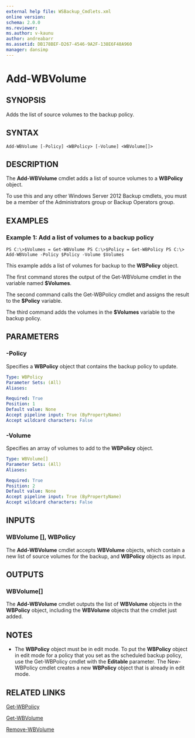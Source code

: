 ```yaml
---
external help file: WSBackup_Cmdlets.xml
online version: 
schema: 2.0.0
ms.reviewer:
ms.author: v-kaunu
author: andreabarr
ms.assetid: DB178BEF-D267-4546-9A2F-138E6F48A960
manager: dansimp
---
```


# Add-WBVolume

## SYNOPSIS
Adds the list of source volumes to the backup policy.

## SYNTAX

```
Add-WBVolume [-Policy] <WBPolicy> [-Volume] <WBVolume[]>
```

## DESCRIPTION
The **Add-WBVolume** cmdlet adds a list of source volumes to a **WBPolicy** object.

To use this and any other Windows Server 2012 Backup cmdlets, you must be a member of the Administrators group or Backup Operators group.

## EXAMPLES

### Example 1: Add a list of volumes to a backup policy
```
PS C:\>$Volumes = Get-WBVolume PS C:\>$Policy = Get-WBPolicy PS C:\> Add-WBVolume -Policy $Policy -Volume $Volumes
```

This example adds a list of volumes for backup to the **WBPolicy** object.

The first command stores the output of the Get-WBVolume cmdlet in the variable named **$Volumes**.

The second command calls the Get-WBPolicy cmdlet and assigns the result to the **$Policy** variable.

The third command adds the volumes in the **$Volumes** variable to the backup policy.

## PARAMETERS

### -Policy
Specifies a **WBPolicy** object that contains the backup policy to update.

```yaml
Type: WBPolicy
Parameter Sets: (All)
Aliases: 

Required: True
Position: 1
Default value: None
Accept pipeline input: True (ByPropertyName)
Accept wildcard characters: False
```

### -Volume
Specifies an array of volumes to add to the **WBPolicy** object.

```yaml
Type: WBVolume[]
Parameter Sets: (All)
Aliases: 

Required: True
Position: 2
Default value: None
Accept pipeline input: True (ByPropertyName)
Accept wildcard characters: False
```

## INPUTS

### WBVolume [], WBPolicy
The **Add-WBVolume** cmdlet accepts **WBVolume** objects, which contain a new list of source volumes for the backup, and **WBPolicy** objects as input.

## OUTPUTS

### WBVolume[]
The **Add-WBVolume** cmdlet outputs the list of **WBVolume** objects in the **WBPolicy** object, including the **WBVolume** objects that the cmdlet just added.

## NOTES
* The **WBPolicy** object must be in edit mode. To put the **WBPolicy** object in edit mode for a policy that you set as the scheduled backup policy, use the Get-WBPolicy cmdlet with the **Editable** parameter. The New-WBPolicy cmdlet creates a new **WBPolicy** object that is already in edit mode.

## RELATED LINKS

[Get-WBPolicy](./Get-WBPolicy.md)

[Get-WBVolume](./Get-WBVolume.md)

[Remove-WBVolume](./Remove-WBVolume.md)


